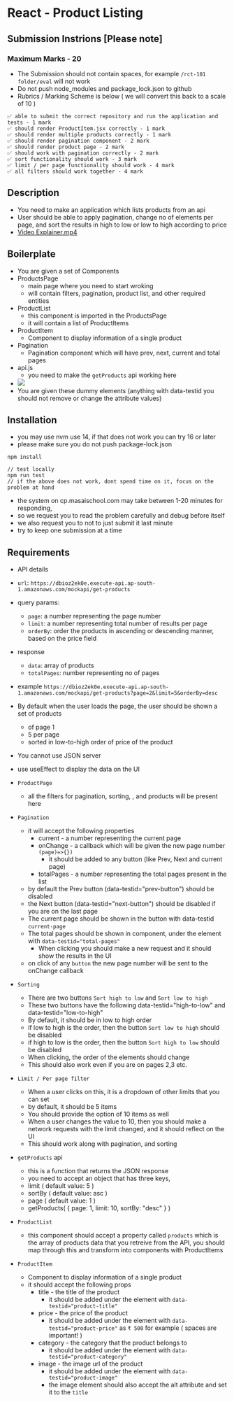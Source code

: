 # React - Product Listing

## Submission Instrions [Please note]

### Maximum Marks - 20

- The Submission should not contain spaces, for example `/rct-101 folder/eval` will not work
- Do not push node_modules and package_lock.json to github
- Rubrics / Marking Scheme is below ( we will convert this back to a scale of 10 )

```
✅ able to submit the correct repository and run the application and tests - 1 mark
✅ should render ProductItem.jsx correctly - 1 mark
✅ should render multiple products correctly - 1 mark
✅ should render pagination component - 2 mark
✅ should render product page - 2 mark
✅ should work with pagination correctly - 2 mark
✅ sort functionality should work - 3 mark
✅ limit / per page functionality should work - 4 mark
✅ all filters should work together - 4 mark
```

## Description

- You need to make an application which lists products from an api
- User should be able to apply pagination, change no of elements per page, and sort the results in high to low or low to high according to price
- [Video Explainer.mp4](https://masai-course.s3.ap-south-1.amazonaws.com/material/videos/32827/0idXKWRBvNJAl8Y01nhIasQuIfvweDalyovHie50.mp4)

## Boilerplate

- You are given a set of Components
- ProductsPage
  - main page where you need to start wroking
  - will contain filters, pagination, product list, and other required entities
- ProductList
  - this component is imported in the ProductsPage
  - it will contain a list of ProductItems
- ProductItem
  - Component to display information of a single product
- Pagination
  - Pagination component which will have prev, next, current and total pages
- api.js
  - you need to make the `getProducts` api working here
- ![](https://masai-course.s3.ap-south-1.amazonaws.com/editor/uploads/2022-08-08/Screenshot%202022-08-08%20at%2011.49.42%20AM_449642.png)
- You are given these dummy elements (anything with data-testid you should not remove or change the attribute values)

## Installation
- you may use nvm use 14, if that does not work you can try 16 or later
- please make sure you do not push package-lock.json

```
npm install

// test locally
npm run test 
// if the above does not work, dont spend time on it, focus on the problem at hand
```
- the system on cp.masaischool.com may take between 1-20 minutes for responding, 
- so we request you to read the problem carefully and debug before itself
- we also request you to not to just submit it last minute
- try to keep one submission at a time

## Requirements

- API details
- `url`: `https://dbioz2ek0e.execute-api.ap-south-1.amazonaws.com/mockapi/get-products`
- query params:
  - `page`: a number representing the page number
  - `limit`: a number representing total number of results per page
  - `orderBy`: order the products in ascending or descending manner, based on the price field
- response
  - `data`: array of products
  - `totalPages`: number representing no of pages
- example `https://dbioz2ek0e.execute-api.ap-south-1.amazonaws.com/mockapi/get-products?page=2&limit=5&orderBy=desc`
- By default when the user loads the page, the user should be shown a set of products
  - of page 1
  - 5 per page
  - sorted in low-to-high order of price of the product
- You cannot use JSON server
- use useEffect to display the data on the UI

- `ProductPage`

  - all the filters for pagination, sorting, , and products will be present here

- `Pagination`

  - it will accept the following properties
    - current - a number representing the current page
    - onChange - a callback which will be given the new page number `(page)=>{})`
      - it should be added to any button (like Prev, Next and current page)
    - totalPages - a number representing the total pages present in the list
  - by default the Prev button (data-testid="prev-button") should be disabled
  - the Next button (data-testid="next-button") should be disabled if you are on the last page
  - The current page should be shown in the button with data-testid `current-page`
  - The total pages should be shown in component, under the element with `data-testid="total-pages"`
    - When clicking you should make a new request and it should show the results in the UI
  - on click of any `button` the new page number will be sent to the onChange callback

- `Sorting`

  - There are two buttons `Sort high to low` and `Sort low to high`
  - These two buttons have the following data-testid="high-to-low" and data-testid="low-to-high"
  - By default, it should be in low to high order
  - if low to high is the order, then the button `Sort low to high` should be disabled
  - if high to low is the order, then the button `Sort high to low` should be disabled
  - When clicking, the order of the elements should change
  - This should also work even if you are on pages 2,3 etc.

- `Limit / Per page filter`

  - When a user clicks on this, it is a dropdown of other limits that you can set
  - by default, it should be 5 items
  - You should provide the option of 10 items as well
  - When a user changes the value to 10, then you should make a network requests with the limit changed, and it should reflect on the UI
  - This should work along with pagination, and sorting

- `getProducts` api

  - this is a function that returns the JSON response
  - you need to accept an object that has three keys,
  - limit ( default value: 5 )
  - sortBy ( default value: asc )
  - page ( default value: 1 )
  - getProducts( { page: 1, limit: 10, sortBy: "desc" } )

- `ProductList`

  - this component should accept a property called `products` which is the array of products data that you retreive from the API, you should map through this and transform into components with ProductItems

- `ProductItem`

  - Component to display information of a single product
  - it should accept the following props
    - title - the title of the product
      - it should be added under the element with `data-testid="product-title"`
    - price - the price of the product
      - it should be added under the element with `data-testid="product-price"` as `₹ 500` for example ( spaces are important! )
    - category - the category that the product belongs to
      - it should be added under the element with `data-testid="product-category"`
    - image - the image url of the product
      - it should be added under the element with `data-testid="product-image"`
      - the image element should also accept the alt attribute and set it to the `title`
